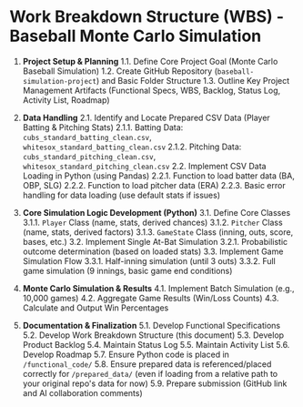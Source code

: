 # Work Breakdown Structure (WBS) - Baseball Monte Carlo Simulation

1.  **Project Setup & Planning**
    1.1. Define Core Project Goal (Monte Carlo Baseball Simulation)
    1.2. Create GitHub Repository (`baseball-simulation-project`) and Basic Folder Structure
    1.3. Outline Key Project Management Artifacts (Functional Specs, WBS, Backlog, Status Log, Activity List, Roadmap)

2.  **Data Handling**
    2.1. Identify and Locate Prepared CSV Data (Player Batting & Pitching Stats)
        2.1.1. Batting Data: `cubs_standard_batting_clean.csv`, `whitesox_standard_batting_clean.csv`
        2.1.2. Pitching Data: `cubs_standard_pitching_clean.csv`, `whitesox_standard_pitching_clean.csv`
    2.2. Implement CSV Data Loading in Python (using Pandas)
        2.2.1. Function to load batter data (BA, OBP, SLG)
        2.2.2. Function to load pitcher data (ERA)
        2.2.3. Basic error handling for data loading (use default stats if issues)

3.  **Core Simulation Logic Development (Python)**
    3.1. Define Core Classes
        3.1.1. `Player` Class (name, stats, derived chances)
        3.1.2. `Pitcher` Class (name, stats, derived factors)
        3.1.3. `GameState` Class (inning, outs, score, bases, etc.)
    3.2. Implement Single At-Bat Simulation
        3.2.1. Probabilistic outcome determination (based on loaded stats)
    3.3. Implement Game Simulation Flow
        3.3.1. Half-inning simulation (until 3 outs)
        3.3.2. Full game simulation (9 innings, basic game end conditions)

4.  **Monte Carlo Simulation & Results**
    4.1. Implement Batch Simulation (e.g., 10,000 games)
    4.2. Aggregate Game Results (Win/Loss Counts)
    4.3. Calculate and Output Win Percentages

5.  **Documentation & Finalization**
    5.1. Develop Functional Specifications
    5.2. Develop Work Breakdown Structure (this document)
    5.3. Develop Product Backlog
    5.4. Maintain Status Log
    5.5. Maintain Activity List
    5.6. Develop Roadmap
    5.7. Ensure Python code is placed in `/functional_code/`
    5.8. Ensure prepared data is referenced/placed correctly for `/prepared_data/` (even if loading from a relative path to your original repo's data for now)
    5.9. Prepare submission (GitHub link and AI collaboration comments)